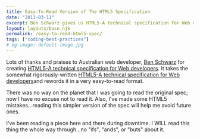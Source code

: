 ```yaml
---
title: Easy-To-Read Version of The HTML5 Specification
date: "2011-03-11"
excerpt: Ben Schwarz gives us HTML5-A technical specification for Web developers, translating WHATWG's HTML5 arduous spec into layman's terms
layout: layouts/base.njk
permalink: /easy-to-read-html5-spec/
tags: ["coding-best-practices"]
# og-image: default-image.jpg
---
```

Lots of thanks and praises to Australian web developer, [Ben Schwarz][1] for creating [HTML5-A technical specification for Web developers][2]. It takes the somewhat rigorously-written [HTML5-A technical specification for Web developers][3]and rewords it in a very easy-to-read format.



There was no way on the planet that I was going to read the original spec; now I have no excuse not to read it.  Also, I've made some HTML5 mistakes...reading this simpler version of the spec will help me avoid future ones.

I've been reading a piece here and there during downtime.  I WILL read this thing the whole way through...no "ifs", "ands", or "buts" about it.

 [1]: http://twitter.com/benschwarz
 [2]: http://developers.whatwg.org/
 [3]: http://www.whatwg.org/specs/web-apps/current-work/multipage/